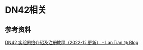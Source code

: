 # DN42相关

## 参考资料

[DN42 实验网络介绍及注册教程（2022-12 更新） - Lan Tian @ Blog](https://lantian.pub/article/modify-website/dn42-experimental-network-2020.lantian/)
